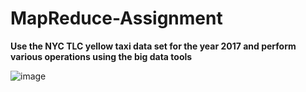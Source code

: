 # MapReduce-Assignment

 **Use the NYC TLC yellow taxi data set for the year 2017 and perform various operations using the big data tools**

![image](https://github.com/user-attachments/assets/e27d0766-fb25-409e-a886-ee2af48665c3)



